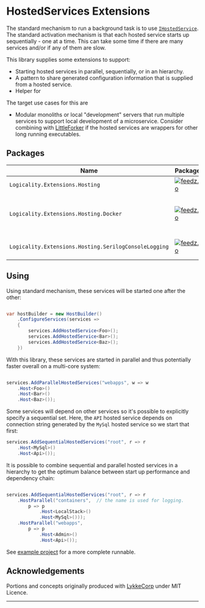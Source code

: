 # HostedServices Extensions

The standard mechanism to run a background task is to use
[`IHostedService`][hosted-service]. The standard activation mechanism is that
each hosted service starts up sequentially - one at a time. This can take some
time if there are many services and/or if any of them are slow.

This library supplies some extensions to support:

- Starting hosted services in parallel, sequentially, or in an hierarchy.
- A pattern to share generated configuration information that is supplied from a
  hosted service.
- Helper for 

The target use cases for this are

- Modular monoliths or local "development"
servers that run multiple services to support local development of a
microservice. Consider combining with [LittleForker](littleforker) if the
hosted services are wrappers for other long running executables.

## Packages

| Name | Package | Description |
|---|---|---|
| `Logicality.Extensions.Hosting`                      | [![feedz.io][p1]][d1] | Main package. |
| `Logicality.Extensions.Hosting.Docker`               | [![feedz.io][p2]][d2] | Docker specific hosted service helper. |
| `Logicality.Extensions.Hosting.SerilogConsoleLogging` | [![feedz.io][p3]][d3] | Opinionated console logger. |

## Using

Using standard mechanism, these services will be started one after the other:

```csharp

var hostBuilder = new HostBuilder()
    .ConfigureServices(services =>
    {
        services.AddHostedService<Foo>();
        services.AddHostedService<Bar>();
        services.AddHostedService<Baz>();
    })

```

With this library, these services are started in parallel and thus potentially
faster overall on a multi-core system:

```csharp

services.AddParallelHostedServices("webapps", w => w
    .Host<Foo>()
    .Host<Bar>()
    .Host<Baz>());

```

Some services will depend on other services so it's possible to explicitly
specify a sequential set. Here, the `API` hosted service depends on
connection string generated by the `MySql` hosted service so we start that
first:

```csharp
services.AddSequentialHostedServices("root", r => r
    .Host<MySql>()
    .Host<Api>());
```

It is possible to combine sequential and parallel hosted services in a hierarchy
to get the optimum balance between start up performance and dependency chain:

```csharp

services.AddSequentialHostedServices("root", r => r
    .HostParallel("containers",  // the name is used for logging.
        p => p
            .Host<LocalStack>()
            .Host<MySql>()));
    .HostParallel("webapps",
        p => p
            .Host<Admin>()
            .Host<Api>());

```

See [example project][example-project] for a more complete runnable.

## Acknowledgements

Portions and concepts originally produced with [LykkeCorp](lykkecorp) under MIT Licence.

---

[hosted-service]: https://docs.microsoft.com/en-us/dotnet/architecture/microservices/multi-container-microservice-net-applications/background-tasks-with-ihostedservice
[p1]: https://img.shields.io/badge/endpoint.svg?url=https%3A%2F%2Ff.feedz.io%2Flogicality%2Fpublic%2Fshield%2FLogicality.Extensions.Hosting%2Fstable
[d1]: https://f.feedz.io/logicality/public/packages/Logicality.Extensions.Hosting/stable/download
[p2]: https://img.shields.io/badge/endpoint.svg?url=https%3A%2F%2Ff.feedz.io%2Flogicality%2Fpublic%2Fshield%2FLogicality.Extensions.Hosting.Docker%2Fstable
[d2]: https://f.feedz.io/logicality/public/packages/Logicality.Extensions.Docker/stable/download
[p3]: https://img.shields.io/badge/endpoint.svg?url=https%3A%2F%2Ff.feedz.io%2Flogicality%2Fpublic%2Fshield%2FLogicality.Extensions.Hosting.SerilogConsoleLogging%2Fstable
[d3]: https://f.feedz.io/logicality/public/packages/Logicality.Extensions.Hosting.SerilogConsoleLogging/stable/download
[example-project]: /src/Hosting.Example
[lykkecorp]: https://lykke.com
[littleforker]: https://github.com/damianh/LittleForker
